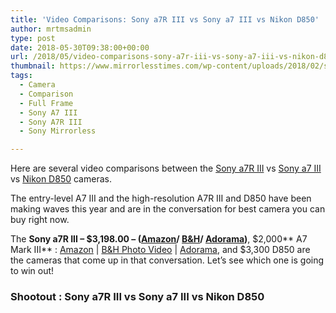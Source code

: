 ```yaml
---
title: 'Video Comparisons: Sony a7R III vs Sony a7 III vs Nikon D850'
author: mrtmsadmin
type: post
date: 2018-05-30T09:38:00+00:00
url: /2018/05/video-comparisons-sony-a7r-iii-vs-sony-a7-iii-vs-nikon-d850/
thumbnail: https://www.mirrorlesstimes.com/wp-content/uploads/2018/02/sony-a7-iii.jpg
tags:
  - Camera
  - Comparison
  - Full Frame
  - Sony A7 III
  - Sony A7R III
  - Sony Mirrorless

---
```

Here are several video comparisons between the [Sony a7R III][1] vs [Sony a7 III][2] vs [Nikon D850][3] cameras.

The entry-level A7 III and the high-resolution A7R III and D850 have been making waves this year and are in the conversation for best camera you can buy right now.

The **Sony a7R III – $3,198.00 – (<a href="https://aax-us-east.amazon-adsystem.com/x/c/QuxMpfsOAG4bJs1BIYR1-YMAAAFf1Fo0IgEAAAFKATET3iY/https://assoc-redirect.amazon.com/g/r/http://amzn.to/2AUniPD/ref=as_at?linkCode=w61&imprToken=loINgziut6vI9OjS6RWbNg&slotNum=0" target="_blank" rel="nofollow external noopener noreferrer" data-wpel-link="external">Amazon</a>/ <a href="https://www.bhphotovideo.com/c/product/1369441-REG/sony_ilce7rm2_b_alpha_a7r_iii_mirrorless.html/BI/20175/KBID/14249" target="_blank" rel="nofollow external noopener noreferrer" data-wpel-link="external">B&H</a>/ <a href="https://adorama.evyy.net/c/63923/51926/1036?u=https%3A%2F%2Fwww.adorama.com%2Fsearchsite%2Fdefault.aspx%3Fsearchinfo%3Dsony%2Ba7r%2Biii" target="_blank" rel="nofollow external noopener noreferrer" data-wpel-link="external">Adorama</a>)**, $2,000** A7 Mark III**<span class="s1"> :</span> <a href="https://aax-us-east.amazon-adsystem.com/x/c/QvV-KqtMbLmj-zP8hAJ1J0QAAAFh6qtuaAEAAAFKAbLygkw/https://assoc-redirect.amazon.com/g/r/https://www.amazon.com/dp/B07B43WPVK/ref=as_at?creativeASIN=B07B43WPVK&linkCode=w61&imprToken=d5bERJ47YiQAIehFSd6-4A&slotNum=0&tag=daicamnew-20" target="_new" rel="nofollow" data-wpel-link="external" data-amzn-asin="B07B43WPVK">Amazon</a> | <a href="https://www.bhphotovideo.com/c/product/1394217-REG/sony_ilce_7m3_alpha_a7_iii_mirrorless.htmll/BI/20175/KBID/14249" target="_new" rel="nofollow" data-wpel-link="external">B&H Photo Video</a> | <a class="broken_link" href="https://adorama.evyy.net/c/63923/51926/1036?u=https%3A%2F%2Fwww.adorama.com%2Fisoa7m3.html" target="_new" rel="nofollow">Adorama</a>, and $3,300 D850 are the cameras that come up in that conversation. Let’s see which one is going to win out!<!--more-->

### Shootout : Sony a7R III vs Sony a7 III vs Nikon D850

 [1]: https://www.mirrorlesstimes.com/tag/sony-a7r-iii/
 [2]: https://www.mirrorlesstimes.com/tag/sony-a7-iii/
 [3]: https://www.dailycameranews.com/tag/nikon-d850/